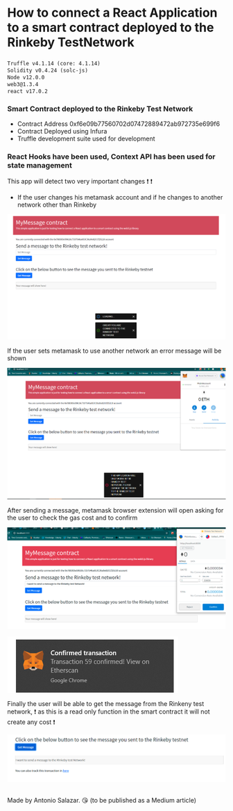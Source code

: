 # How to connect a React Application to a smart contract deployed to the Rinkeby TestNetwork

###

```
Truffle v4.1.14 (core: 4.1.14)
Solidity v0.4.24 (solc-js)
Node v12.0.0
web3@1.3.4
react v17.0.2
```

### Smart Contract deployed to the Rinkeby Test Network

- Contract Address 0xf6e09b77560702d07472889472ab972735e699f6
- Contract Deployed using Infura
- Truffle development suite used for development

### React Hooks have been used, Context API has been used for state management

This app will detect two very important changes :exclamation: :exclamation:

- If the user changes his metamask account and if he changes to another network other than Rinkeby

![](public/on-load.PNG)

If the user sets metamask to use another network an error message will be shown

![](public/on-net-change.PNG)

After sending a message, metamask browser extension will open asking for the user to check the gas cost and to confirm

![](public/send-tx.PNG)

![](public/tx-confirm.PNG)

Finally the user will be able to get the message from the Rinkeny test network,
:exclamation: as this is a read only function in the smart contract it will not create any cost :exclamation:

![](public/get-msg.PNG)

<br /> Made by Antonio Salazar. 😘 (to be published as a Medium article)

